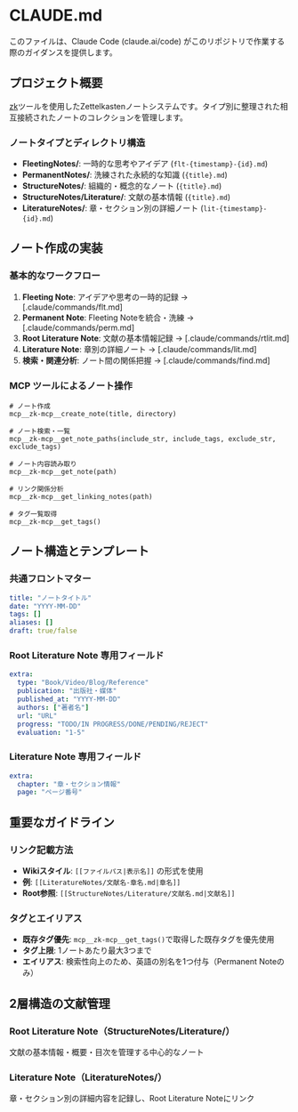 # CLAUDE.md

このファイルは、Claude Code (claude.ai/code) がこのリポジトリで作業する際のガイダンスを提供します。

## プロジェクト概要

[zk](https://github.com/zk-org/zk)ツールを使用したZettelkastenノートシステムです。タイプ別に整理された相互接続されたノートのコレクションを管理します。

### ノートタイプとディレクトリ構造

- **FleetingNotes/**: 一時的な思考やアイデア (`flt-{timestamp}-{id}.md`)
- **PermanentNotes/**: 洗練された永続的な知識 (`{title}.md`)
- **StructureNotes/**: 組織的・概念的なノート (`{title}.md`)
- **StructureNotes/Literature/**: 文献の基本情報 (`{title}.md`)
- **LiteratureNotes/**: 章・セクション別の詳細ノート (`lit-{timestamp}-{id}.md`)

## ノート作成の実装

### 基本的なワークフロー

1. **Fleeting Note**: アイデアや思考の一時的記録 → [.claude/commands/flt.md]
2. **Permanent Note**: Fleeting Noteを統合・洗練 → [.claude/commands/perm.md]
3. **Root Literature Note**: 文献の基本情報記録 → [.claude/commands/rtlit.md]
4. **Literature Note**: 章別の詳細ノート → [.claude/commands/lit.md]
5. **検索・関連分析**: ノート間の関係把握 → [.claude/commands/find.md]

### MCP ツールによるノート操作

```
# ノート作成
mcp__zk-mcp__create_note(title, directory)

# ノート検索・一覧
mcp__zk-mcp__get_note_paths(include_str, include_tags, exclude_str, exclude_tags)

# ノート内容読み取り
mcp__zk-mcp__get_note(path)

# リンク関係分析
mcp__zk-mcp__get_linking_notes(path)

# タグ一覧取得
mcp__zk-mcp__get_tags()
```

## ノート構造とテンプレート

### 共通フロントマター
```yaml
title: "ノートタイトル"
date: "YYYY-MM-DD"
tags: []
aliases: []
draft: true/false
```

### Root Literature Note 専用フィールド
```yaml
extra:
  type: "Book/Video/Blog/Reference"
  publication: "出版社・媒体"
  published_at: "YYYY-MM-DD"
  authors: ["著者名"]
  url: "URL"
  progress: "TODO/IN PROGRESS/DONE/PENDING/REJECT"
  evaluation: "1-5"
```

### Literature Note 専用フィールド
```yaml
extra:
  chapter: "章・セクション情報"
  page: "ページ番号"
```

## 重要なガイドライン

### リンク記載方法
- **Wikiスタイル**: `[[ファイルパス|表示名]]` の形式を使用
- **例**: `[[LiteratureNotes/文献名-章名.md|章名]]`
- **Root参照**: `[[StructureNotes/Literature/文献名.md|文献名]]`

### タグとエイリアス
- **既存タグ優先**: `mcp__zk-mcp__get_tags()`で取得した既存タグを優先使用
- **タグ上限**: 1ノートあたり最大3つまで
- **エイリアス**: 検索性向上のため、英語の別名を1つ付与（Permanent Noteのみ）

## 2層構造の文献管理

### Root Literature Note（StructureNotes/Literature/）
文献の基本情報・概要・目次を管理する中心的なノート

### Literature Note（LiteratureNotes/）
章・セクション別の詳細内容を記録し、Root Literature Noteにリンク
